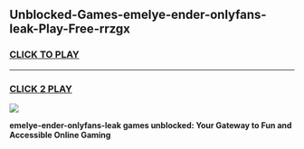 
## Unblocked-Games-emelye-ender-onlyfans-leak-Play-Free-rrzgx
<h3>
<a href="https://premium76.site?title=emelye-ender-onlyfans-leak&ref=23A">CLICK TO PLAY</a></h3>
<hr>

<h3>
<a href="https://premium76.site?title=emelye-ender-onlyfans-leak&ref=23A">CLICK 2 PLAY</a>
  
</h3>

<a href="https://premium76.site?title=emelye-ender-onlyfans-leak&ref=23A"><img src="https://clearcache.store/games.png"></a>


**emelye-ender-onlyfans-leak games unblocked: Your Gateway to Fun and Accessible Online Gaming**
